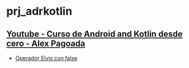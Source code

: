 # prj_adrkotlin

## [Youtube - Curso de Android and Kotlin desde cero - Alex Pagoada](https://www.youtube.com/playlist?list=PLfkODrpjGnhmzRSUC5L-M_BjkyavnSKXS)

- [Operador Elvis con false](https://youtu.be/Qaa9F4Uv4E4?list=PLfkODrpjGnhmzRSUC5L-M_BjkyavnSKXS&t=794)